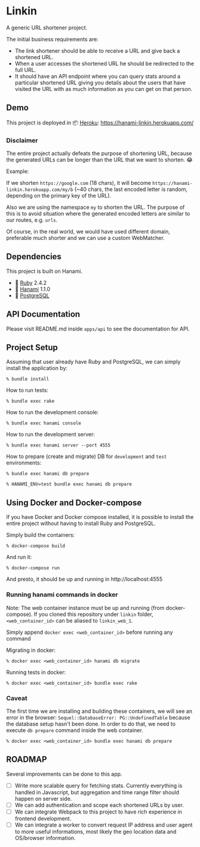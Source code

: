 # Linkin

A generic URL shortener project.

The initial business requirements are:
* The link shortener should be able to receive a URL and give back a shortened URL.
* When a user accesses the shortened URL he should be redirected to the full URL.
* It should have an API endpoint where you can query stats around a particular shortened URL giving you details about the users that have visited the URL with as much information as you can get on that person.

## Demo

This project is deployed in 📦 [Heroku](https://www.heroku.com/): https://hanami-linkin.herokuapp.com/

### Disclaimer

The entire project actually defeats the purpose of shortening URL, because the generated URLs can be longer than the URL that we want to shorten. 😂

Example:

If we shorten `https://google.com` (18 chars), it will become `https://hanami-linkin.herokuapp.com/my/b` (~40 chars, the last encoded letter is random, depending on the primary key of the URL).

Also we are using the namespace `my` to shorten the URL. The purpose of this is to avoid situation where the generated encoded letters are similar to our routes, e.g. `urls`.

Of course, in the real world, we would have used different domain, preferable much shorter and we can use a custom WebMatcher.

## Dependencies

This project is built on Hanami.
* 💎 [Ruby](https://www.ruby-lang.org/en/) 2.4.2
* 🌸 [Hanami](http://hanamirb.org/) 1.1.0
* 🐘 [PostgreSQL](https://www.postgresql.org/)

## API Documentation

Please visit README.md inside `apps/api` to see the documentation for API.

## Project Setup

Assuming that user already have Ruby and PostgreSQL, we can simply install the application by:

```
% bundle install
```

How to run tests:

```
% bundle exec rake
```

How to run the development console:

```
% bundle exec hanami console
```

How to run the development server:

```
% bundle exec hanami server --port 4555
```

How to prepare (create and migrate) DB for `development` and `test` environments:

```
% bundle exec hanami db prepare

% HANAMI_ENV=test bundle exec hanami db prepare
```

## Using Docker and Docker-compose

If you have Docker and Docker compose installed, it is possible to install the entire project without having to install Ruby and PostgreSQL.

Simply build the containers:

```
% docker-compose build
```

And run it:

```
% docker-compose run
```

And presto, it should be up and running in http://localhost:4555

### Running hanami commands in docker

Note: The web container instance must be up and running (from docker-compose).
If you cloned this repository under `linkin` folder, `<web_container_id>` can be aliased to `linkin_web_1`.

Simply append `docker exec <web_container_id>` before running any command

Migrating in docker:

```
% docker exec <web_container_id> hanami db migrate
```

Running tests in docker:

```
% docker exec <web_container_id> bundle exec rake
```

### Caveat

The first time we are installing and building these containers, we will see an error in the browser: `Sequel::DatabaseError: PG::UndefinedTable` because the database setup hasn't been done.
In order to do that, we need to execute `db prepare` command inside the web container.

```
% docker exec <web_container_id> bundle exec hanami db prepare
```

## ROADMAP

Several improvements can be done to this app.

- [ ] Write more scalable query for fetching stats. Currently everything is handled in Javascript, but aggregation and time range filter should happen on server side.
- [ ] We can add authentication and scope each shortened URLs by user.
- [ ] We can integrate Webpack to this project to have rich experience in frontend development.
- [ ] We can integrate a worker to convert request IP address and user agent to more useful informations, most likely the geo location data and OS/browser information.
